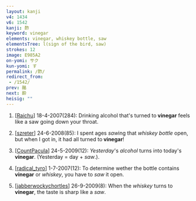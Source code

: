 ```yaml
---
layout: kanji
v4: 1434
v6: 1542
kanji: 酢
keyword: vinegar
elements: vinegar, whiskey bottle, saw
elementsTree: l(sign of the bird, saw)
strokes: 12
image: E985A2
on-yomi: サク
kun-yomi: す
permalink: /酢/
redirect_from:
 - /1542/
prev: 酪
next: 酔
heisig: ""
---
```


1) [<a href="http://kanji.koohii.com/profile/Raichu">Raichu</a>] 18-4-2007(284): Drinking alcohol that&#039;s turned to<strong> vinegar</strong> feels like a saw going down your throat.

2) [<a href="http://kanji.koohii.com/profile/szreter">szreter</a>] 24-6-2008(85): I spent ages <em>saw</em>ing that <em>whiskey bottle</em> open, but when I got in, it had all turned to<strong> vinegar</strong>!

3) [<a href="http://kanji.koohii.com/profile/CountPacula">CountPacula</a>] 24-5-2009(12): <em>Yesterday</em>&#039;s <em>alcohol</em> turns into today&#039;s<strong> vinegar</strong>. (Yesterday = day + <em>saw</em>.).

4) [<a href="http://kanji.koohii.com/profile/radical_tyro">radical_tyro</a>] 1-7-2007(12): To determine wether the bottle contains<strong> vinegar</strong> or <em>whiskey</em>, you have to <em>saw</em> it open.

5) [<a href="http://kanji.koohii.com/profile/jabberwockychortles">jabberwockychortles</a>] 26-9-2009(8): When the <em>whiskey</em> turns to<strong> vinegar</strong>, the taste is sharp like a <em>saw</em>.

